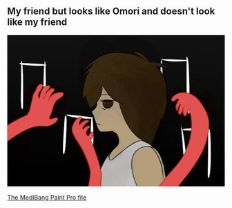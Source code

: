 ## My friend but looks like Omori and doesn't look like my friend

<img src="/images/sunlex.png" width="640" height="350" />

[The MediBang Paint Pro file](/images/Alex_Omori_drawing.mdp)
